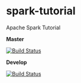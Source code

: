 # spark-tutorial
Apache Spark Tutorial

**Master**

[![Build Status](https://travis-ci.org/lcappuccio/spark-tutorial.svg?branch=master)](https://travis-ci.org/lcappuccio/spark-tutorial)

**Develop**

[![Build Status](https://travis-ci.org/lcappuccio/spark-tutorial.svg?branch=develop)](https://travis-ci.org/lcappuccio/spark-tutorial)